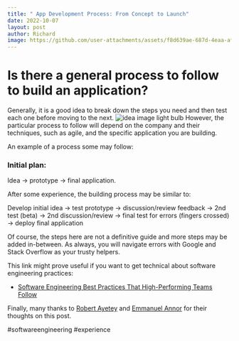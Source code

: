 ```yaml
---
title: " App Development Process: From Concept to Launch"
date: 2022-10-07
layout: post
author: Richard
image: https://github.com/user-attachments/assets/f8d639ae-687d-4eaa-af1d-60d2bd7b62fc
---
```


# Is there a general process to follow to build an application?
Generally, it is a good idea to break down the steps you need and then test each one before moving to the next. 
![idea image light bulb](https://github.com/user-attachments/assets/f8d639ae-687d-4eaa-af1d-60d2bd7b62fc)
However, the particular process to follow will depend on the company and their techniques, such as agile, and the specific application you are building.

An example of a process some may follow:

### Initial plan:
Idea → prototype → final application.

After some experience, the building process may be similar to:

Develop initial idea → test prototype → discussion/review feedback → 2nd test (beta) → 2nd discussion/review → final test for errors (fingers crossed) → deploy final application

Of course, the steps here are not a definitive guide and more steps may be added in-between. As always, you will navigate errors with Google and Stack Overflow as your trusty helpers.

This link might prove useful if you want to get technical about software engineering practices:
- [Software Engineering Best Practices That High-Performing Teams Follow](https://www.stepsize.com/blog/software-engineering-best-practices)


Finally, many thanks to [Robert Ayetey](https://gh.linkedin.com/in/robert-ayetey) and [Emmanuel Annor](https://gh.linkedin.com/in/yaw-annor) for their thoughts on this post.

#softwareengineering #experience
